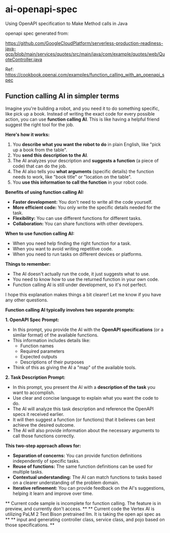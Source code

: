 # ai-openapi-spec
Using OpenAPI specification to Make Method calls in Java

openapi spec generated from: 

https://github.com/GoogleCloudPlatform/serverless-production-readiness-java-gcp/blob/main/services/quotes/src/main/java/com/example/quotes/web/QuoteController.java

Ref:
https://cookbook.openai.com/examples/function_calling_with_an_openapi_spec


## Function calling AI in simpler terms

Imagine you're building a robot, and you need it to do something specific, like pick up a book. Instead of writing the exact code for every possible action, you can use **function calling AI**. This is like having a helpful friend suggest the right tool for the job.

**Here's how it works:**

1. You **describe what you want the robot to do** in plain English, like "pick up a book from the table".
2. You **send this description to the AI**.
3. The AI analyzes your description and **suggests a function** (a piece of code) that can do the job.
4. The AI also tells you **what arguments** (specific details) the function needs to work, like "book title" or "location on the table".
5. You **use this information to call the function** in your robot code.

**Benefits of using function calling AI:**

* **Faster development:** You don't need to write all the code yourself.
* **More efficient code:** You only write the specific details needed for the task.
* **Flexibility:** You can use different functions for different tasks.
* **Collaboration:** You can share functions with other developers.

**When to use function calling AI:**

* When you need help finding the right function for a task.
* When you want to avoid writing repetitive code.
* When you need to run tasks on different devices or platforms.

**Things to remember:**

* The AI doesn't actually run the code, it just suggests what to use.
* You need to know how to use the returned function in your own code.
* Function calling AI is still under development, so it's not perfect.

I hope this explanation makes things a bit clearer! Let me know if you have any other questions.


**Function calling AI typically involves two separate prompts:**

**1. OpenAPI Spec Prompt:**

   - In this prompt, you provide the AI with the **OpenAPI specifications** (or a similar format) of the available functions.
   - This information includes details like:
     - Function names
     - Required parameters
     - Expected outputs
     - Descriptions of their purposes
   - Think of this as giving the AI a "map" of the available tools.

**2. Task Description Prompt:**

   - In this prompt, you present the AI with a **description of the task** you want to accomplish.
   - Use clear and concise language to explain what you want the code to do.
   - The AI will analyze this task description and reference the OpenAPI specs it received earlier.
   - It will then suggest a function (or functions) that it believes can best achieve the desired outcome.
   - The AI will also provide information about the necessary arguments to call those functions correctly.

**This two-step approach allows for:**

- **Separation of concerns:** You can provide function definitions independently of specific tasks.
- **Reuse of functions:** The same function definitions can be used for multiple tasks.
- **Contextual understanding:** The AI can match functions to tasks based on a clearer understanding of the problem domain.
- **Iterative refinement:** You can provide feedback on the AI's suggestions, helping it learn and improve over time.


** Current code sample is incomplete for function calling. The feature is in preview, and currently don't access. **
** Current code the Vertex AI is utilizing PaLM 2 Text Bison pretrained llm. It is taking the open api spec as    **
** input and generating controller class, service class, and pojo based on those specifications.                  **

